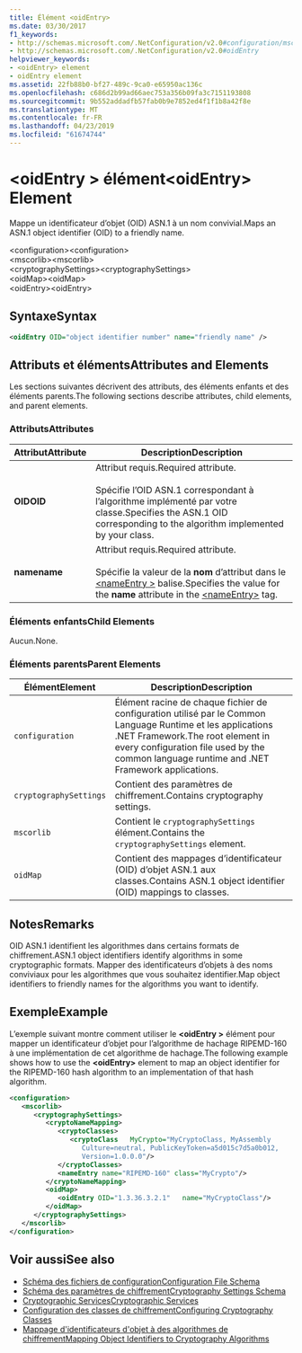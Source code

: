 ```yaml
---
title: Élément <oidEntry>
ms.date: 03/30/2017
f1_keywords:
- http://schemas.microsoft.com/.NetConfiguration/v2.0#configuration/mscorlib/cryptographySettings/oidMap/oidEntry
- http://schemas.microsoft.com/.NetConfiguration/v2.0#oidEntry
helpviewer_keywords:
- <oidEntry> element
- oidEntry element
ms.assetid: 22fb88b0-bf27-489c-9ca0-e65950ac136c
ms.openlocfilehash: c686d2b99ad66aec753a356b09fa3c7151193808
ms.sourcegitcommit: 9b552addadfb57fab0b9e7852ed4f1f1b8a42f8e
ms.translationtype: MT
ms.contentlocale: fr-FR
ms.lasthandoff: 04/23/2019
ms.locfileid: "61674744"
---
```

# <a name="oidentry-element"></a><span data-ttu-id="b6df7-102">\<oidEntry > élément</span><span class="sxs-lookup"><span data-stu-id="b6df7-102">\<oidEntry> Element</span></span>
<span data-ttu-id="b6df7-103">Mappe un identificateur d’objet (OID) ASN.1 à un nom convivial.</span><span class="sxs-lookup"><span data-stu-id="b6df7-103">Maps an ASN.1 object identifier (OID) to a friendly name.</span></span>  
  
 <span data-ttu-id="b6df7-104">\<configuration></span><span class="sxs-lookup"><span data-stu-id="b6df7-104">\<configuration></span></span>  
<span data-ttu-id="b6df7-105">\<mscorlib></span><span class="sxs-lookup"><span data-stu-id="b6df7-105">\<mscorlib></span></span>  
<span data-ttu-id="b6df7-106">\<cryptographySettings></span><span class="sxs-lookup"><span data-stu-id="b6df7-106">\<cryptographySettings></span></span>  
<span data-ttu-id="b6df7-107">\<oidMap></span><span class="sxs-lookup"><span data-stu-id="b6df7-107">\<oidMap></span></span>  
<span data-ttu-id="b6df7-108">\<oidEntry></span><span class="sxs-lookup"><span data-stu-id="b6df7-108">\<oidEntry></span></span>  
  
## <a name="syntax"></a><span data-ttu-id="b6df7-109">Syntaxe</span><span class="sxs-lookup"><span data-stu-id="b6df7-109">Syntax</span></span>  
  
```xml  
<oidEntry OID="object identifier number" name="friendly name" />  
```  
  
## <a name="attributes-and-elements"></a><span data-ttu-id="b6df7-110">Attributs et éléments</span><span class="sxs-lookup"><span data-stu-id="b6df7-110">Attributes and Elements</span></span>  
 <span data-ttu-id="b6df7-111">Les sections suivantes décrivent des attributs, des éléments enfants et des éléments parents.</span><span class="sxs-lookup"><span data-stu-id="b6df7-111">The following sections describe attributes, child elements, and parent elements.</span></span>  
  
### <a name="attributes"></a><span data-ttu-id="b6df7-112">Attributs</span><span class="sxs-lookup"><span data-stu-id="b6df7-112">Attributes</span></span>  
  
|<span data-ttu-id="b6df7-113">Attribut</span><span class="sxs-lookup"><span data-stu-id="b6df7-113">Attribute</span></span>|<span data-ttu-id="b6df7-114">Description</span><span class="sxs-lookup"><span data-stu-id="b6df7-114">Description</span></span>|  
|---------------|-----------------|  
|<span data-ttu-id="b6df7-115">**OID**</span><span class="sxs-lookup"><span data-stu-id="b6df7-115">**OID**</span></span>|<span data-ttu-id="b6df7-116">Attribut requis.</span><span class="sxs-lookup"><span data-stu-id="b6df7-116">Required attribute.</span></span><br /><br /> <span data-ttu-id="b6df7-117">Spécifie l’OID ASN.1 correspondant à l’algorithme implémenté par votre classe.</span><span class="sxs-lookup"><span data-stu-id="b6df7-117">Specifies the ASN.1 OID corresponding to the algorithm implemented by your class.</span></span>|  
|<span data-ttu-id="b6df7-118">**name**</span><span class="sxs-lookup"><span data-stu-id="b6df7-118">**name**</span></span>|<span data-ttu-id="b6df7-119">Attribut requis.</span><span class="sxs-lookup"><span data-stu-id="b6df7-119">Required attribute.</span></span><br /><br /> <span data-ttu-id="b6df7-120">Spécifie la valeur de la **nom** d’attribut dans le [ \<nameEntry >](../../../../../docs/framework/configure-apps/file-schema/cryptography/nameentry-element.md) balise.</span><span class="sxs-lookup"><span data-stu-id="b6df7-120">Specifies the value for the **name** attribute in the [\<nameEntry>](../../../../../docs/framework/configure-apps/file-schema/cryptography/nameentry-element.md) tag.</span></span>|  
  
### <a name="child-elements"></a><span data-ttu-id="b6df7-121">Éléments enfants</span><span class="sxs-lookup"><span data-stu-id="b6df7-121">Child Elements</span></span>  
 <span data-ttu-id="b6df7-122">Aucun.</span><span class="sxs-lookup"><span data-stu-id="b6df7-122">None.</span></span>  
  
### <a name="parent-elements"></a><span data-ttu-id="b6df7-123">Éléments parents</span><span class="sxs-lookup"><span data-stu-id="b6df7-123">Parent Elements</span></span>  
  
|<span data-ttu-id="b6df7-124">Élément</span><span class="sxs-lookup"><span data-stu-id="b6df7-124">Element</span></span>|<span data-ttu-id="b6df7-125">Description</span><span class="sxs-lookup"><span data-stu-id="b6df7-125">Description</span></span>|  
|-------------|-----------------|  
|`configuration`|<span data-ttu-id="b6df7-126">Élément racine de chaque fichier de configuration utilisé par le Common Language Runtime et les applications .NET Framework.</span><span class="sxs-lookup"><span data-stu-id="b6df7-126">The root element in every configuration file used by the common language runtime and .NET Framework applications.</span></span>|  
|`cryptographySettings`|<span data-ttu-id="b6df7-127">Contient des paramètres de chiffrement.</span><span class="sxs-lookup"><span data-stu-id="b6df7-127">Contains cryptography settings.</span></span>|  
|`mscorlib`|<span data-ttu-id="b6df7-128">Contient le `cryptographySettings` élément.</span><span class="sxs-lookup"><span data-stu-id="b6df7-128">Contains the `cryptographySettings` element.</span></span>|  
|`oidMap`|<span data-ttu-id="b6df7-129">Contient des mappages d’identificateur (OID) d’objet ASN.1 aux classes.</span><span class="sxs-lookup"><span data-stu-id="b6df7-129">Contains ASN.1 object identifier (OID) mappings to classes.</span></span>|  
  
## <a name="remarks"></a><span data-ttu-id="b6df7-130">Notes</span><span class="sxs-lookup"><span data-stu-id="b6df7-130">Remarks</span></span>  
 <span data-ttu-id="b6df7-131">OID ASN.1 identifient les algorithmes dans certains formats de chiffrement.</span><span class="sxs-lookup"><span data-stu-id="b6df7-131">ASN.1 object identifiers identify algorithms in some cryptographic formats.</span></span> <span data-ttu-id="b6df7-132">Mapper des identificateurs d’objets à des noms conviviaux pour les algorithmes que vous souhaitez identifier.</span><span class="sxs-lookup"><span data-stu-id="b6df7-132">Map object identifiers to friendly names for the algorithms you want to identify.</span></span>  
  
## <a name="example"></a><span data-ttu-id="b6df7-133">Exemple</span><span class="sxs-lookup"><span data-stu-id="b6df7-133">Example</span></span>  
 <span data-ttu-id="b6df7-134">L’exemple suivant montre comment utiliser le  **\<oidEntry >** élément pour mapper un identificateur d’objet pour l’algorithme de hachage RIPEMD-160 à une implémentation de cet algorithme de hachage.</span><span class="sxs-lookup"><span data-stu-id="b6df7-134">The following example shows how to use the **\<oidEntry>** element to map an object identifier for the RIPEMD-160 hash algorithm to an implementation of that hash algorithm.</span></span>  
  
```xml  
<configuration>  
   <mscorlib>  
      <cryptographySettings>  
         <cryptoNameMapping>  
            <cryptoClasses>  
               <cryptoClass   MyCrypto="MyCryptoClass, MyAssembly  
                  Culture=neutral, PublicKeyToken=a5d015c7d5a0b012,  
                  Version=1.0.0.0"/>  
            </cryptoClasses>  
            <nameEntry name="RIPEMD-160" class="MyCrypto"/>  
         </cryptoNameMapping>  
         <oidMap>  
            <oidEntry OID="1.3.36.3.2.1"   name="MyCryptoClass"/>  
         </oidMap>  
      </cryptographySettings>  
   </mscorlib>  
</configuration>  
```  
  
## <a name="see-also"></a><span data-ttu-id="b6df7-135">Voir aussi</span><span class="sxs-lookup"><span data-stu-id="b6df7-135">See also</span></span>

- [<span data-ttu-id="b6df7-136">Schéma des fichiers de configuration</span><span class="sxs-lookup"><span data-stu-id="b6df7-136">Configuration File Schema</span></span>](../../../../../docs/framework/configure-apps/file-schema/index.md)
- [<span data-ttu-id="b6df7-137">Schéma des paramètres de chiffrement</span><span class="sxs-lookup"><span data-stu-id="b6df7-137">Cryptography Settings Schema</span></span>](../../../../../docs/framework/configure-apps/file-schema/cryptography/index.md)
- [<span data-ttu-id="b6df7-138">Cryptographic Services</span><span class="sxs-lookup"><span data-stu-id="b6df7-138">Cryptographic Services</span></span>](../../../../../docs/standard/security/cryptographic-services.md)
- [<span data-ttu-id="b6df7-139">Configuration des classes de chiffrement</span><span class="sxs-lookup"><span data-stu-id="b6df7-139">Configuring Cryptography Classes</span></span>](../../../../../docs/framework/configure-apps/configure-cryptography-classes.md)
- [<span data-ttu-id="b6df7-140">Mappage d'identificateurs d'objet à des algorithmes de chiffrement</span><span class="sxs-lookup"><span data-stu-id="b6df7-140">Mapping Object Identifiers to Cryptography Algorithms</span></span>](../../../../../docs/framework/configure-apps/map-object-identifiers-to-cryptography-algorithms.md)
